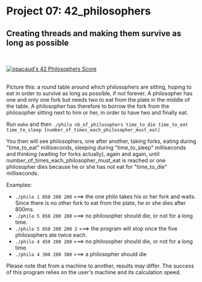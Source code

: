 # Project 07: 42_philosophers

## Creating threads and making them survive as long as possible
</br>

[![opacaud's 42 Philosophers Score](https://badge42.vercel.app/api/v2/cl2g6sk3a013609l6l237136q/project/2406147)](https://github.com/JaeSeoKim/badge42)
</br>
</br>

Picture this: a round table around which philosophers are sitting, hoping to eat in order to survive as long as possible, if not forever.
A philosopher has one and only one fork but needs two to eat from the plate in the middle of the table. A philosopher has therefore to borrow the fork from the philosopher sitting next to him or her, in order to have two and finally eat.
</br>

Run ```make``` and then ```./philo nb_of_philosophers time_to_die time_to_eat time_to_sleep [number_of_times_each_philosopher_must_eat]```
</br>

You then will see philosophers, one after another, taking forks, eating during "time_to_eat" milliseconds, sleeping during "time_to_sleep" milliseconds and thinking (waiting for forks actually), again and again, until number_of_times_each_philosopher_must_eat is reached or one philosopher dies because he or she has not eat for "time_to_die" milliseconds.
</br>

Examples:
* ```./philo 1 850 200 200```       ===> the one philo takes his or her fork and waits. Since there is no other fork to eat from the plate, he or she dies after 800ms.
* ```./philo 5 850 200 200```       ===> no philosopher should die, or not for a long time.
* ```./philo 5 850 200 200 2```     ===> the program will stop once the five philosophers ate twice each.
* ```./philo 4 450 200 200```       ===> no philosopher should die, or not for a long time.
* ```./philo 4 300 200 300```       ===> a philosopher should die

Please note that from a machine to another, results may differ. The success of this program relies on the user's machine and its calculation speed.
